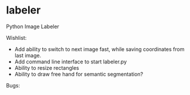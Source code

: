# labeler
Python Image Labeler


Wishlist: 

   * Add ability to switch to next image fast, while saving coordinates from last image.
   * Add command line interface to start labeler.py
   * Ability to resize rectangles
   * Ability to draw free hand for semantic segmentation?

Bugs:




